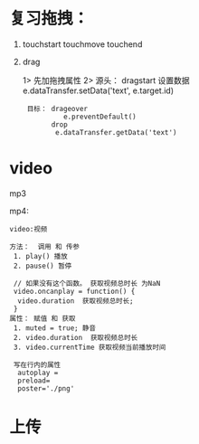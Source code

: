 
# 复习拖拽：
  
   1. touchstart  touchmove  touchend

   2. drag  

       1>  先加拖拽属性 
       2>  源头： dragstart
                   设置数据
                   e.dataTransfer.setData('text', e.target.id)

           目标： drageover  
                    e.preventDefault()
                 drop
                  e.dataTransfer.getData('text')

#  video
   
  mp3
 <!-- <audio> 
    <source src> <source>
    <source src> <source>
    <source src> <source>
 
 </audio> -->

 mp4:

    video:视频

    方法：  调用 和 传参
     1. play() 播放
     2. pause() 暂停   

     // 如果没有这个函数。 获取视频总时长 为NaN
     video.oncanplay = function() {
      video.duration  获取视频总时长;
     }
    属性： 赋值 和 获取     
     1. muted = true; 静音
     2. video.duration  获取视频总时长
     3. video.currentTime 获取视频当前播放时间

     写在行内的属性
      autoplay = 
      preload=
      poster='./png'

#  上传